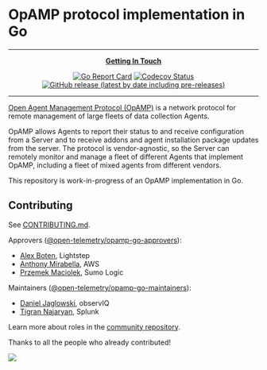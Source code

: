 # OpAMP protocol implementation in Go

---

<p align="center">
  <strong>
    <a href="https://cloud-native.slack.com/archives/C02J58HR58R">Getting In Touch</a>
  </strong>
</p>

<p align="center">
  <a href="https://goreportcard.com/report/github.com/open-telemetry/opamp-go">
    <img alt="Go Report Card" src="https://goreportcard.com/badge/github.com/open-telemetry/opamp-go?style=for-the-badge"></a>
  <a href="https://codecov.io/gh/open-telemetry/opamp-go/branch/main/">
    <img alt="Codecov Status" src="https://img.shields.io/codecov/c/github/open-telemetry/opamp-go?style=for-the-badge"></a>
  <a href="https://github.com/open-telemetry/opamp-go/releases">
    <img alt="GitHub release (latest by date including pre-releases)" src="https://img.shields.io/github/v/release/open-telemetry/opamp-go?include_prereleases&style=for-the-badge"></a>
</p>

---

[Open Agent Management Protocol (OpAMP)](https://github.com/open-telemetry/opamp-spec)
is a network protocol for remote management of large fleets of data collection Agents.

OpAMP allows Agents to report their status to and receive configuration from a
Server and to receive addons and agent installation package updates from the
server. The protocol is vendor-agnostic, so the Server can remotely monitor and
manage a fleet of different Agents that implement OpAMP, including a fleet of
mixed agents from different vendors.

This repository is work-in-progress of an OpAMP implementation in Go.

## Contributing

See [CONTRIBUTING.md](CONTRIBUTING.md).

Approvers ([@open-telemetry/opamp-go-approvers](https://github.com/orgs/open-telemetry/teams/opamp-go-approvers)):

- [Alex Boten](https://github.com/codeboten), Lightstep
- [Anthony Mirabella](https://github.com/Aneurysm9), AWS
- [Przemek Maciolek](https://github.com/pmm-sumo), Sumo Logic

Maintainers ([@open-telemetry/opamp-go-maintainers](https://github.com/orgs/open-telemetry/teams/opamp-go-maintainers)):

- [Daniel Jaglowski](https://github.com/djaglowski), observIQ
- [Tigran Najaryan](https://github.com/tigrannajaryan), Splunk

Learn more about roles in the [community repository](https://github.com/open-telemetry/community/blob/main/community-membership.md).

Thanks to all the people who already contributed!

<a href="https://github.com/open-telemetry/opamp-go/graphs/contributors">
  <img src="https://contributors-img.web.app/image?repo=open-telemetry/opamp-go" />
</a>
